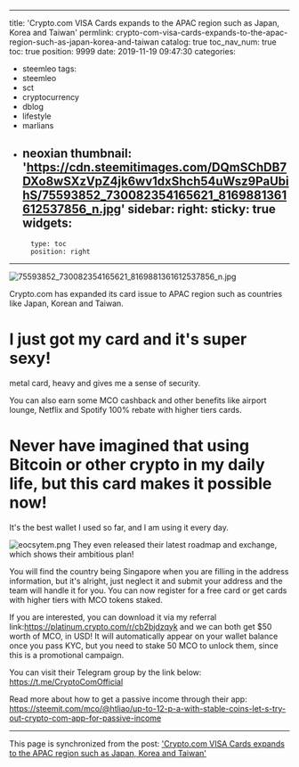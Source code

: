 
---
title: 'Crypto.com VISA Cards expands to the APAC region such as Japan, Korea and Taiwan'
permlink: crypto-com-visa-cards-expands-to-the-apac-region-such-as-japan-korea-and-taiwan
catalog: true
toc_nav_num: true
toc: true
position: 9999
date: 2019-11-19 09:47:30
categories:
- steemleo
tags:
- steemleo
- sct
- cryptocurrency
- dblog
- lifestyle
- marlians
- neoxian
thumbnail: 'https://cdn.steemitimages.com/DQmSChDB7DXo8wSXzVpZ4jk6wv1dxShch54uWsz9PaUbihS/75593852_730082354165621_8169881361612537856_n.jpg'
sidebar:
    right:
        sticky: true
widgets:
    -
        type: toc
        position: right
---


![75593852_730082354165621_8169881361612537856_n.jpg](https://cdn.steemitimages.com/DQmSChDB7DXo8wSXzVpZ4jk6wv1dxShch54uWsz9PaUbihS/75593852_730082354165621_8169881361612537856_n.jpg)

Crypto.com has expanded its card issue to APAC region such as countries like Japan, Korean and Taiwan.

# I just got my card and it's super sexy! 

metal card, heavy and gives me a sense of security.

You can also earn some MCO cashback and other benefits like airport lounge, Netflix and Spotify 100% rebate with higher tiers cards.

# Never have imagined that using Bitcoin or other crypto in my daily life, but this card makes it possible now!


It's the best wallet I used so far, and I am using it every day.

![eocsytem.png](https://cdn.steemitimages.com/DQmZXtjjkUwbNbpp5DRFVqv9wQoMWnxL9QkNoPfXP5m4ZG8/eocsytem.png)
They even released their latest roadmap and exchange, which shows their ambitious plan!

You will find the country being Singapore when you are filling in the address information, but it's alright, just neglect it and submit your address and the team will handle it for you. You can now register for a free card or get cards with higher tiers with MCO tokens staked.

If you are interested, you can download it via my referral link:https://platinum.crypto.com/r/cb2bjdzqyk
and we can both get $50 worth of MCO, in USD! It will automatically appear on your wallet balance once you pass KYC, but you need to stake 50 MCO to unlock them, since this is a promotional campaign.

You can visit their Telegram group by the link below:
https://t.me/CryptoComOfficial

Read more about how to get a passive income through their app: https://steemit.com/mco/@htliao/up-to-12-p-a-with-stable-coins-let-s-try-out-crypto-com-app-for-passive-income

- - -

This page is synchronized from the post: ['Crypto.com VISA Cards expands to the APAC region such as Japan, Korea and Taiwan'](https://steemit.com/@htliao/crypto-com-visa-cards-expands-to-the-apac-region-such-as-japan-korea-and-taiwan)
